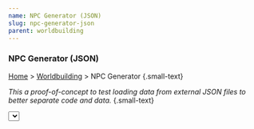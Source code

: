 ```yaml
---
name: NPC Generator (JSON)
slug: npc-generator-json
parent: worldbuilding
---
```

### NPC Generator (JSON)
[Home](dm-operations-center) > [Worldbuilding](worldbuilding-menu) > NPC Generator {.small-text}

*This a proof-of-concept to test loading data from external JSON files to better separate code and data.* {.small-text}

<select id="dropdownRace" name="race"></select>

<script src="../assets/js/npc-generator-json.js"></script>